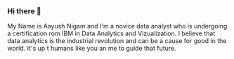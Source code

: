 ### Hi there 👋

My Name is Aayush Nigam and I'm a novice data analyst who is undergoing a certification rom IBM in Data Analytics and Vizualization. I believe that data analytics is the industrial revolution and can be a cause for good in the world. It's up t humans like you an me to guide that future.

